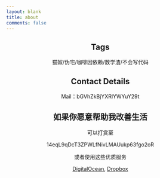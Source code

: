 ```yaml
---
layout: blank
title: about
comments: false
---
```

<div style="text-align:center;">
<h2>Tags</h2>

猫奴/伪宅/咖啡因依赖/数学渣/不会写代码

<h2>Contact Details</h2>
Mail：bGVhZkBjYXRlYWYuY29t


<h2>如果你愿意帮助我改善生活</h2>
可以打赏至

14eqL9qDcT3ZPWLfNivLMAUukp63fgo2oR

或者使用这些优质服务

[DigitalOcean](https://m.do.co/c/b8882b14b8fa), [Dropbox](https://db.tt/2eFUsYah)

</div>